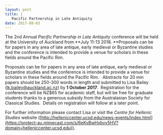 ```yaml
---
layout: post
title: |
   Pacific Partnership in Late Antiquity
date: 2017-08-03
---
```


The 2nd Annual *Pacific Partnership in Late Antiquity* conference will
be held at the University of Auckland from **July 11-13
2018. **Proposals can be for papers in any area of late antique, early
medieval or Byzantine studies and the conference is intended to provide
a venue for scholars in these fields around the Pacific
Rim.

Proposals can be for papers in any area of late antique,
early medieval or Byzantine studies and the conference is intended to
provide a venue for scholars in these fields around the Pacific Rim.  
Abstracts for 20 min papers should be 250-300 words in length and
submitted to Lisa Bailey
([lk.bailey@auckland.ac.nz](mailto:lk.bailey@auckland.ac.nz)) by **1 October 2017**.  Registration for the
conference will be NZ$65 for academic staff, but will be free for
graduate students thanks to a generous subsidy from the Australasian
Society for Classical Studies.  Details on registration will follow at a
later point.

For further information please contact Lisa or
visit the *Centre for Hellenic Studies* website
([http://helleniccenter.ucsd.edu/news-events/index.html](https://protect-au.mimecast.com/s/6eKvBwHxbvv5HV?domain=helleniccenter.ucsd.edu)).
